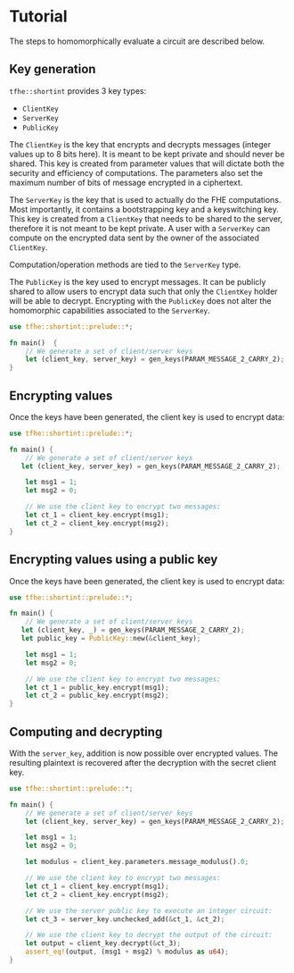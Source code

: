 # Tutorial

The steps to homomorphically evaluate a circuit are described below.

## Key generation

`tfhe::shortint` provides 3 key types:

* `ClientKey`
* `ServerKey`
* `PublicKey`

The `ClientKey` is the key that encrypts and decrypts messages (integer values up to 8 bits here). It is meant to be kept private and should never be shared. This key is created from parameter values that will dictate both the security and efficiency of computations. The parameters also set the maximum number of bits of message encrypted in a ciphertext.

The `ServerKey` is the key that is used to actually do the FHE computations. Most importantly, it contains a bootstrapping key and a keyswitching key. This key is created from a `ClientKey` that needs to be shared to the server, therefore it is not meant to be kept private. A user with a `ServerKey` can compute on the encrypted data sent by the owner of the associated `ClientKey`.

Computation/operation methods are tied to the `ServerKey` type.

The `PublicKey` is the key used to encrypt messages. It can be publicly shared to allow users to encrypt data such that only the `ClientKey` holder will be able to decrypt. Encrypting with the `PublicKey` does not alter the homomorphic capabilities associated to the `ServerKey`.

```rust
use tfhe::shortint::prelude::*;

fn main()  {
    // We generate a set of client/server keys
    let (client_key, server_key) = gen_keys(PARAM_MESSAGE_2_CARRY_2);
}
```

## Encrypting values

Once the keys have been generated, the client key is used to encrypt data:

```rust
use tfhe::shortint::prelude::*;

fn main() {
    // We generate a set of client/server keys
   let (client_key, server_key) = gen_keys(PARAM_MESSAGE_2_CARRY_2);

    let msg1 = 1;
    let msg2 = 0;

    // We use the client key to encrypt two messages:
    let ct_1 = client_key.encrypt(msg1);
    let ct_2 = client_key.encrypt(msg2);
}
```

## Encrypting values using a public key

Once the keys have been generated, the client key is used to encrypt data:

```rust
use tfhe::shortint::prelude::*;

fn main() {
    // We generate a set of client/server keys
   let (client_key, _) = gen_keys(PARAM_MESSAGE_2_CARRY_2);
   let public_key = PublicKey::new(&client_key);

    let msg1 = 1;
    let msg2 = 0;

    // We use the client key to encrypt two messages:
    let ct_1 = public_key.encrypt(msg1);
    let ct_2 = public_key.encrypt(msg2);
}
```

## Computing and decrypting

With the `server_key`, addition is now possible over encrypted values. The resulting plaintext is recovered after the decryption with the secret client key.

```rust
use tfhe::shortint::prelude::*;

fn main() {
    // We generate a set of client/server keys
    let (client_key, server_key) = gen_keys(PARAM_MESSAGE_2_CARRY_2);

    let msg1 = 1;
    let msg2 = 0;

    let modulus = client_key.parameters.message_modulus().0;

    // We use the client key to encrypt two messages:
    let ct_1 = client_key.encrypt(msg1);
    let ct_2 = client_key.encrypt(msg2);

    // We use the server public key to execute an integer circuit:
    let ct_3 = server_key.unchecked_add(&ct_1, &ct_2);

    // We use the client key to decrypt the output of the circuit:
    let output = client_key.decrypt(&ct_3);
    assert_eq!(output, (msg1 + msg2) % modulus as u64);
}
```

